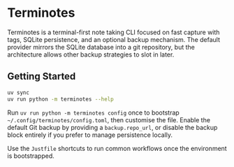 # Terminotes

Terminotes is a terminal-first note taking CLI focused on fast capture with tags, SQLite persistence, and an optional backup mechanism. The default provider mirrors the SQLite database into a git repository, but the architecture allows other backup strategies to slot in later.

## Getting Started

```bash
uv sync
uv run python -m terminotes --help
```

Run `uv run python -m terminotes config` once to bootstrap `~/.config/terminotes/config.toml`, then customise the file. Enable the default Git backup by providing a `backup.repo_url`, or disable the backup block entirely if you prefer to manage persistence locally.

Use the `Justfile` shortcuts to run common workflows once the environment is bootstrapped.
